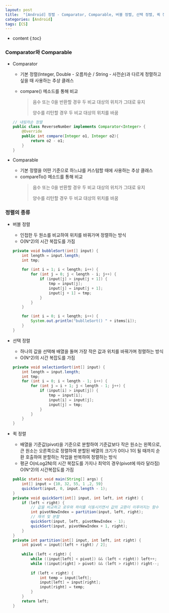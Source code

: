 ```yaml
---
layout: post
title:  "[Android] 정렬 - Comparator, Comparable, 버블 정렬, 선택 정렬, 퀵 정"
categories: [Android]
tags: [CS]
---
```


* content
{:toc}

### Comparator와 Comparable

 - Comparator
   - 기본 정렬(Integer, Double - 오름차순 / String - 사전순)과 다르게 정렬하고 싶을 때 사용하는 추상 클래스
   - compare() 메소드를 통해 비교
   
     > 음수 또는 0을 반환할 경우 두 비교 대상의 위치가 그대로 유지
     >
     > 양수를 리턴할 경우 두 비교 대상의 위치를 바꿈

   ```java
   // 내림차순 정렬
   public class ReverseNumber implements Comparator<Integer> {
       @Override
       public int compare(Integer o1, Integer o2){
           return o2 - o1;
       }
   }
   ```

 - Comparable
   - 기본 정렬을 어떤 기준으로 하느냐를 커스텀할 때에 사용하는 추상 클래스
   - compareTo() 메소드를 통해 비교
     > 음수 또는 0을 반환할 경우 두 비교 대상의 위치가 그대로 유지
     >
     > 양수를 리턴할 경우 두 비교 대상의 위치를 바꿈








### 정렬의 종류

 - 버블 정렬
   - 인접한 두 원소를 비교하여 위치를 바꿔가며 정렬하는 방식
   - O(N^2)의 시간 복잡도를 가짐
   ```java
   private void bubbleSort(int[] input) {
       int length = input.length;
       int tmp;
           
       for (int i = 1; i < length; i++) {
           for (int j = 0; j < length - i; j++) {
               if (input[j] > input[j + 1]) {
                   tmp = input[j];
                   input[j] = input[j + 1];
                   input[j + 1] = tmp;
               }
           }
       }
   
       for (int i = 0; i < length; i++) {
           System.out.println("bublleSort() " + items[i]);
       }
   }
   ```
 
 - 선택 정렬
   - 하나의 값을 선택해 배열을 돌며 가장 작은 값과 위치를 바꿔가며 정렬하는 방식
   - O(N^2)의 시간 복잡도를 가짐
   ```java
   private void selectionSort(int[] input) {
       int length = input.length;
       int tmp;
       for (int i = 0; i < length - 1; i++) {
           for (int j = i + 1; j < length - 1; j++) {
               if (input[i] > input[j]) {
                   tmp = input[i];
                   input[i] = input[j];
                   input[j] = tmp;
               }
           }
       }
   } 
   ```
   
 - 퀵 정렬
   - 배열을 기준값(pivot)을 기준으로 분할하여 기준값보다 작은 원소는 왼쪽으로, 큰 원소는 오른쪽으로 정렬하여 분할된 배열의 크기가 0이나 1이 될 때까지 순환 호출하여 분할하는 작업을 반복하여 정렬하는 방식
   - 평균 O(nLog2N)의 시간 복잡도를 가지나 최악의 경우(pivot에 따라 달라짐) O(N^2)의 시간복잡도를 가짐
   ```java
   public static void main(String[] args) {
       int[] input = {10, 32, 55, 1 ,2, 59}
       quickSort(input, 0, input.length - 1);
   }
   private void quickSort(int[] input, int left, int right) {
       if (left < right) {
           // 값을 비교하고 로우와 하이를 이동시키면서 값의 교환이 이루어지는 함수
           int pivotNewIndex = partition(input, left, right);
           // 재귀 및 분할
           quickSort(input, left, pivotNewIndex - 1);
           quickSort(input, pivotNewIndex + 1, right);
       }
   }
   private int partition(int[] input, int left, int right) {
       int pivot = input[(left + right) / 2];
     
       while (left < right) {
           while ((input[left] < pivot]) && (left < right)) left++;
           while ((input[right] > pivot) && (left > right)) right--;
       
           if (left < right) {
               int temp = input[left];
               input[left] = input[right];
               input[right] = temp;
           }
       }
       return left;
   }
   ```
